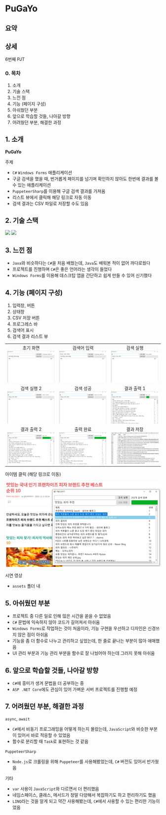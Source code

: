 # PuGaYo

## 요약

## 상세

6번째 PJT

### 0. 목차

1. 소개
2. 기술 스택
3. 느낀 점
4. 기능 (페이지 구성)
5. 아쉬웠던 부분
6. 앞으로 학습할 것들, 나아갈 방향
7. 어려웠던 부분, 해결한 과정

## 1. 소개

**PuGaYo**

주제

- `C#` `Windows Forms` 애플리케이션
- 구글 검색을 했을 때, 번거롭게 페이지를 넘기며 확인하지 않아도 한번에 결과를 볼 수 있는 애플리케이션
- `PuppeteerSharp`를 이용해 구글 검색 결과를 가져옴
- 리스트 뷰에서 클릭해 해당 링크로 자동 이동
- 검색 결과는 CSV 파일로 저장할 수도 있음

## 2. 기술 스택

<!-- C# -->
<img src="https://img.shields.io/badge/c%23-68217A?style=for-the-badge&logo=csharp&logoColor=black">

<!-- .NET -->
<img src="https://img.shields.io/badge/.NET-512BD4?style=for-the-badge&logo=.NET&logoColor=white">

## 3. 느낀 점

- `Java`와 비슷하다는 `C#`을 처음 배웠는데, `Java`도 배워본 적이 없어 까다로웠다
- 프로젝트를 진행하며 `C#`은 좋은 언어라는 생각이 들었다
- `Windows Forms`를 이용해 데스크탑 앱을 간단하고 쉽게 만들 수 있어 신기했다

## 4. 기능 (페이지 구성)

1. 입력창, 버튼
2. 상태창
3. CSV 저장 버튼
4. 프로그레스 바
5. 검색어 표시
6. 검색 결과 리스트 뷰

|                                                       |                                                        |                                                       |
| :---------------------------------------------------: | :----------------------------------------------------: | :---------------------------------------------------: |
|   초기 화면 ![초기 화면](./assets/01-초기화면.png)    | 검색어 입력 ![검색어 입력](./assets/02-검색어입력.png) |  검색 실행 ![검색 실행 1](./assets/03-검색실행1.png)  |
| 검색 실행 2 ![검색 실행 2](./assets/04-검색실행2.png) |    검색 성공 ![검색 성공](./assets/05-검색성공.png)    | 결과 출력 1 ![결과 출력 1](./assets/06-결과출력1.png) |
| 결과 출력 2 ![결과 출력 2](./assets/07-결과출력2.png) |    출력 완료 ![출력 완료](./assets/08-출력완료.png)    |   결과 저장 ![결과 저장](./assets/10-결과저장.PNG)    |

아이템 클릭 (해당 링크로 이동)

![아이템 클릭](./assets/09-아이템클릭.PNG)

시연 영상

- `assets` 폴더 내

## 5. 아쉬웠던 부분

- 프로젝트 중 다른 일로 인해 많은 시간을 쏟을 수 없었음
- `C#` 문법에 익숙하지 않아 코드가 길어져서 아쉬움
- `Windows Forms`로 작업하는 것이 처음이라, 기능 구현을 우선하고 디자인은 신경쓰지 않은 점이 아쉬움
- 기능을 좀 더 함수로 나누고 관리하고 싶었는데, 한 줄로 끝나는 부분이 많아 애매했음
- UI 관리 부분과 기능 관리 부분을 함수로 잘 나눴어야 하는데 그러지 못해 아쉬움

## 6. 앞으로 학습할 것들, 나아갈 방향

- `C#`에 흥미가 생겨 문법을 더 공부하는 중
- `ASP .NET Core`에도 관심이 있어 가벼운 서버 프로젝트를 진행할 예정

## 7. 어려웠던 부분, 해결한 과정

`async`, `await`

- `C#`에서 비동기 프로그래밍을 어떻게 하는지 몰랐는데, `JavaScript`와 비슷한 부분이 있어서 바로 적응할 수 있었음
- 함수로 분리할 때 `Task`로 표현하는 것 같음

`PuppeteerSharp`

- `Node.js`로 크롤링을 위해 `Puppeteer`를 사용해봤었는데, `C#` 버전도 있어서 반가웠음

기타

- `var` 사용이 `JavaScript`와 다르면서 더 편리했음
- 네임스페이스, 클래스, 메서드가 정말 다양해서 복잡하기도 하고 편리하기도 했음
- `LINQ`라는 것을 알게 되고 약간 사용해봤는데, `C#`에서 사용할 수 있는 편리한 기능이었음
